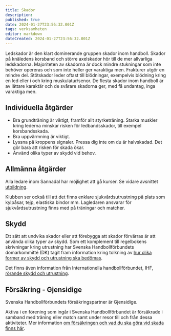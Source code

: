 ```yaml
---
title: Skador
description: 
published: true
date: 2024-01-27T23:56:32.001Z
tags: verksamheten
editor: markdown
dateCreated: 2024-01-27T23:56:32.001Z
---
```


Ledskador är den klart dominerande gruppen skador inom handboll. Skador på knäledens korsband och större axelskador hör till de mer allvarliga ledskadorna. Majoriteten av skadorna är dock mindre stukningar som inte behöver opereras och som inte heller ger varaktiga men. Frakturer utgör en mindre del. Stötskador leder oftast till blödningar, exempelvis blödning kring en led eller i och kring muskulatur/senor. De flesta skador inom handboll är av lättare karaktär och de svårare skadorna ger, med få undantag, inga varaktiga men.

## Individuella åtgärder
* Bra grundträning är viktigt, framför allt styrketräning. Starka muskler kring lederna minskar risken för ledbandsskador, till exempel korsbandsskada.
* Bra uppvärmning är viktigt.
* Lyssna på kroppens signaler. Pressa dig inte om du är halvskadad. Det gör bara att risken för skada ökar.
* Använd olika typer av skydd vid behov.

## Allmänna åtgärder
Alla ledare inom Sannadal har möjlighet att gå kurser. Se vidare avsnittet [utbildning](/utbildning).

Klubben ser också till att det finns enklare sjukvårdsutrustning på plats som kylpåsar, tejp, elastiska bindor mm. Lagledaren ansvarar för sjukvårdsutrustning finns med på träningar och matcher.

## Skydd
Ett sätt att undvika skador eller att förebygga att skador förvärras är att använda olika typer av skydd.
Som ett komplement till regelbokens skrivningar kring utrustning har Svenska Handbollförbundets domarkommitté (DK) tagit fram information kring tolkning av [hur olika former av skydd och utrustning ska bedömas](https://www.svenskhandboll.se/ImageVaultFiles/id_20261/cf_31/SHF_Guide_skydd.pdf).

Det finns även information från Internationella handbollförbundet, IHF, [rörande skydd och utrustning](https://www.svenskhandboll.se/ImageVaultFiles/id_22007/cf_31/Regler_g-llande_skydd.PDF).

## Försäkring - Gjensidige
Svenska Handbollförbundets försäkringspartner är Gjensidige.

Aktiva i en förening som ingår i Svenska Handbollförbundet är försäkrade i samband med träning eller match samt under resor till och från dessa aktiviteter. Mer information [om försäkringen och vad du ska göra vid skada finns här](https://www.svenskhandboll.se/StockholmsHandbollforbund/Forforeningar/Vidskada-Gejensidige/).